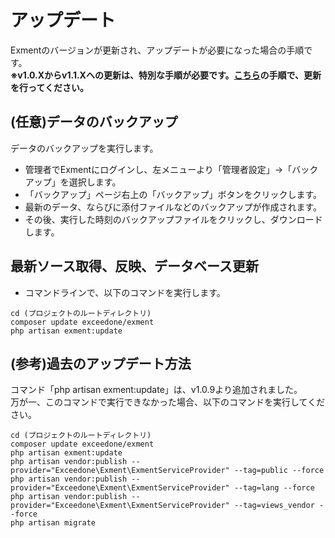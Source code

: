 # アップデート
Exmentのバージョンが更新され、アップデートが必要になった場合の手順です。  
**※v1.0.Xからv1.1.Xへの更新は、特別な手順が必要です。[こちら](/ja/update/v1_1)の手順で、更新を行ってください。**

## (任意)データのバックアップ
データのバックアップを実行します。
- 管理者でExmentにログインし、左メニューより「管理者設定」→「バックアップ」を選択します。
- 「バックアップ」ページ右上の「バックアップ」ボタンをクリックします。
- 最新のデータ、ならびに添付ファイルなどのバックアップが作成されます。
- その後、実行した時刻のバックアップファイルをクリックし、ダウンロードします。


## 最新ソース取得、反映、データベース更新
- コマンドラインで、以下のコマンドを実行します。  

~~~
cd (プロジェクトのルートディレクトリ)
composer update exceedone/exment
php artisan exment:update
~~~


## (参考)過去のアップデート方法
コマンド「php artisan exment:update」は、v1.0.9より追加されました。  
万が一、このコマンドで実行できなかった場合、以下のコマンドを実行してください。  

~~~
cd (プロジェクトのルートディレクトリ)
composer update exceedone/exment
php artisan exment:update
php artisan vendor:publish --provider="Exceedone\Exment\ExmentServiceProvider" --tag=public --force
php artisan vendor:publish --provider="Exceedone\Exment\ExmentServiceProvider" --tag=lang --force
php artisan vendor:publish --provider="Exceedone\Exment\ExmentServiceProvider" --tag=views_vendor --force
php artisan migrate
~~~
